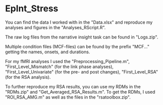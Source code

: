 # EpInt_Stress

You can find the data I worked with in the "Data.xlsx" and reproduce my analyses and figures in the "Analyses_RScript.R". 

The raw log files from the narrative insight task can be found in "Logs.zip".

Multiple condition files (MCF-files) can be found by the prefix "MCF..." getting the names, onsets, and durations.

For my fMRI analyses I used the "Preprocessing_Pipeline.m", "First_Level_Mismatch" (for the link phase analyses), "First_Level_Univariate" (for the pre- and post changes), 
"First_Level_RSA" (for the RSA analysis). 

To further reproduce my RSA results, you can use my RDMs in the "RDMs.zip" and "Get_Averaged_RSA_Results.m".
To get the RDMs, I used "ROI_RSA_AMG.m" as well as the files in the "rsatoolbox.zip".
